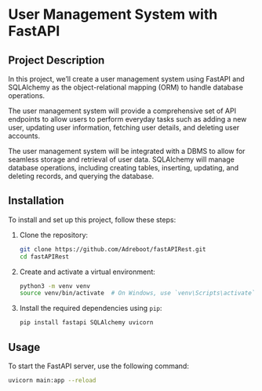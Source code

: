 # User Management System with FastAPI

## Project Description

In this project, we’ll create a user management system using FastAPI and SQLAlchemy as the object-relational mapping (ORM) to handle database operations.

The user management system will provide a comprehensive set of API endpoints to allow users to perform everyday tasks such as adding a new user, updating user information, fetching user details, and deleting user accounts.

The user management system will be integrated with a DBMS to allow for seamless storage and retrieval of user data. SQLAlchemy will manage database operations, including creating tables, inserting, updating, and deleting records, and querying the database.

## Installation

To install and set up this project, follow these steps:

1. Clone the repository:
    ```bash
    git clone https://github.com/Adreboot/fastAPIRest.git
    cd fastAPIRest
    ```

2. Create and activate a virtual environment:
    ```bash
    python3 -m venv venv
    source venv/bin/activate  # On Windows, use `venv\Scripts\activate`
    ```

3. Install the required dependencies using `pip`:
    ```bash
    pip install fastapi SQLAlchemy uvicorn
    ```

## Usage

To start the FastAPI server, use the following command:
```bash
uvicorn main:app --reload
